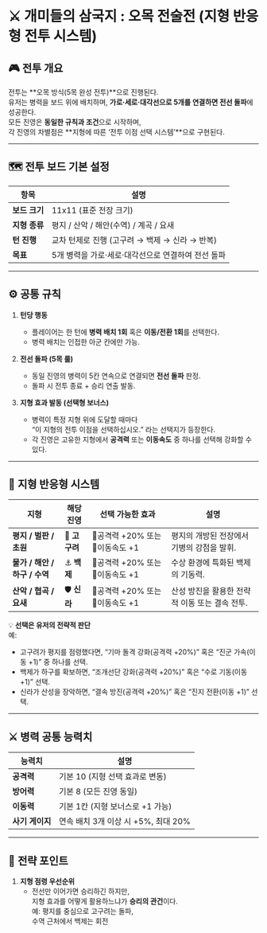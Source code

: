 # ⚔️ 개미들의 삼국지 : 오목 전술전 (지형 반응형 전투 시스템)

## 🎮 전투 개요

전투는 **오목 방식(5목 완성 전투)**으로 진행된다.  
유저는 병력을 보드 위에 배치하며, **가로·세로·대각선으로 5개를 연결하면 전선 돌파**에 성공한다.  
모든 진영은 **동일한 규칙과 조건**으로 시작하며,  
각 진영의 차별점은 **지형에 따른 ‘전투 이점 선택 시스템’**으로 구현된다.

---

## 🗺️ 전투 보드 기본 설정

| 항목 | 설명 |
|------|------|
| **보드 크기** | 11x11 (표준 전장 크기) |
| **지형 종류** | 평지 / 산악 / 해안(수역) / 계곡 / 요새 |
| **턴 진행** | 교차 턴제로 진행 (고구려 → 백제 → 신라 → 반복) |
| **목표** | 5개 병력을 가로·세로·대각선으로 연결하여 전선 돌파 |

---

## ⚙️ 공통 규칙

1. **턴당 행동**  
   - 플레이어는 한 턴에 **병력 배치 1회** 혹은 **이동/전환 1회**를 선택한다.  
   - 병력 배치는 인접한 아군 칸에만 가능.  

2. **전선 돌파 (5목 룰)**  
   - 동일 진영의 병력이 5칸 연속으로 연결되면 **전선 돌파** 판정.  
   - 돌파 시 전투 종료 + 승리 연출 발동.  

3. **지형 효과 발동 (선택형 보너스)**  
   - 병력이 특정 지형 위에 도달할 때마다  
     “이 지형의 전투 이점을 선택하십시오.” 라는 선택지가 등장한다.  
   - 각 진영은 고유한 지형에서 **공격력** 또는 **이동속도** 중 하나를 선택해 강화할 수 있다.

---

## 🧭 지형 반응형 시스템

| 지형 | 해당 진영 | 선택 가능한 효과 | 설명 |
|------|-------------|----------------|-------|
| **평지 / 벌판 / 초원** | 🐎 **고구려** | 🔹공격력 +20%  또는  🔹이동속도 +1 | 평지의 개방된 전장에서 기병의 강점을 발휘. |
| **물가 / 해안 / 하구 / 수역** | ⚓ **백제** | 🔹공격력 +20%  또는  🔹이동속도 +1 | 수상 환경에 특화된 백제의 기동력. |
| **산악 / 협곡 / 요새** | 🛡️ **신라** | 🔹공격력 +20%  또는  🔹이동속도 +1 | 산성 방진을 활용한 전략적 이동 또는 결속 전투. |

💡 **선택은 유저의 전략적 판단**  
예:  
- 고구려가 평지를 점령했다면, “기마 돌격 강화(공격력 +20%)” 혹은 “진군 가속(이동 +1)” 중 하나를 선택.  
- 백제가 하구를 확보하면, “조개선단 강화(공격력 +20%)” 혹은 “수로 기동(이동 +1)” 선택.  
- 신라가 산성을 장악하면, “결속 방진(공격력 +20%)” 혹은 “진지 전환(이동 +1)” 선택.

---

## ⚔️ 병력 공통 능력치

| 능력치 | 설명 |
|---------|-------|
| **공격력** | 기본 10 (지형 선택 효과로 변동) |
| **방어력** | 기본 8 (모든 진영 동일) |
| **이동력** | 기본 1칸 (지형 보너스로 +1 가능) |
| **사기 게이지** | 연속 배치 3개 이상 시 +5%, 최대 20% |

---

## 🎯 전략 포인트

1. **지형 점령 우선순위**
   - 전선만 이어가면 승리하긴 하지만,  
     지형 효과를 어떻게 활용하느냐가 **승리의 관건**이다.  
     예: 평지를 중심으로 고구려는 돌파,  
         수역 근처에서 백제는 회전
